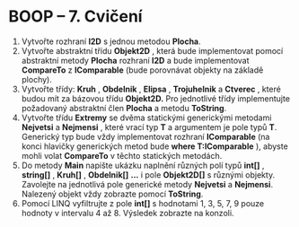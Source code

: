 # BOOP – 7. Cvičení

1. Vytvořte rozhraní **I2D** s jednou metodou **Plocha**.
2. Vytvořte abstraktní třídu **Objekt2D** , která bude implementovat pomocí abstraktní metody
    **Plocha** rozhraní **I2D** a bude implementovat **CompareTo** z **IComparable** (bude porovnávat
    objekty na základě plochy).
3. Vytvořte třídy: **Kruh** , **Obdelnik** , **Elipsa** , **Trojuhelnik** a **Ctverec** , které budou mít za bázovou
    třídu **Objekt2D.** Pro jednotlivé třídy implementujte požadovaný abstraktní člen **Plocha** a
    metodu **ToString**.
4. Vytvořte třídu **Extremy** se dvěma statickými generickými metodami **Nejvetsi** a **Nejmensi** ,
    které vrací typ **T** a argumentem je pole typů **T**. Generický typ bude vždy implementovat
    rozhraní **IComparable** (na konci hlavičky generických metod bude **where T:IComparable** ),
    abyste mohli volat **CompareTo** v těchto statických metodách.
5. Do metody **Main** napište ukázku naplnění různých polí typů **int[]** , **string[]** , **Kruh[]** , **Obdelnik[]**
    **...** i pole **Objekt2D[]** s různými objekty. Zavolejte na jednotlivá pole generické metody
    **Nejvetsi** a **Nejmensi**. Nalezený objekt vždy zobrazte pomocí **ToString**.
6. Pomocí LINQ vyfiltrujte z pole **int[]** s hodnotami 1, 3, 5, 7, 9 pouze hodnoty v intervalu 4 až 8.
    Výsledek zobrazte na konzoli.